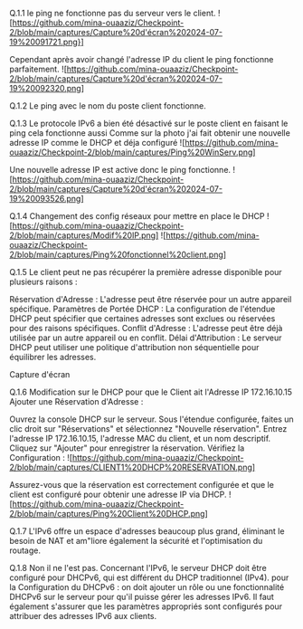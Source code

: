 Q.1.1 le ping ne fonctionne pas du serveur vers le client. 
![https://github.com/mina-ouaaziz/Checkpoint-2/blob/main/captures/Capture%20d'écran%202024-07-19%20091721.png}]

Cependant après avoir changé l'adresse IP du client le ping fonctionne parfaitement.
![https://github.com/mina-ouaaziz/Checkpoint-2/blob/main/captures/Capture%20d'écran%202024-07-19%20092320.png]

Q.1.2 Le ping avec le nom du poste client fonctionne.

Q.1.3 Le protocole IPv6 a bien été désactivé sur le poste client en faisant le ping cela fonctionne aussi
Comme sur la photo j'ai fait obtenir une nouvelle adresse IP comme le DHCP et déja configuré
![https://github.com/mina-ouaaziz/Checkpoint-2/blob/main/captures/Ping%20WinServ.png]

Une nouvelle adresse IP est active donc le ping fonctionne.
![https://github.com/mina-ouaaziz/Checkpoint-2/blob/main/captures/Capture%20d'écran%202024-07-19%20093526.png]

Q.1.4 Changement des config réseaux pour mettre en place le DHCP
![https://github.com/mina-ouaaziz/Checkpoint-2/blob/main/captures/Modif%20IP.png]
![https://github.com/mina-ouaaziz/Checkpoint-2/blob/main/captures/Ping%20fonctionnel%20client.png]


Q.1.5 Le client peut ne pas récupérer la première adresse disponible pour plusieurs raisons :

Réservation d'Adresse : L'adresse peut être réservée pour un autre appareil spécifique.
Paramètres de Portée DHCP : La configuration de l'étendue DHCP peut spécifier que certaines adresses sont exclues ou réservées pour des raisons spécifiques.
Conflit d'Adresse : L'adresse peut être déjà utilisée par un autre appareil ou en conflit.
Délai d'Attribution : Le serveur DHCP peut utiliser une politique d'attribution non séquentielle pour équilibrer les adresses.

Capture d'écran

Q.1.6 Modification sur le DHCP pour que le Client ait l'Adresse IP 172.16.10.15
Ajouter une Réservation d'Adresse :

Ouvrez la console DHCP sur le serveur.
Sous l'étendue configurée, faites un clic droit sur "Réservations" et sélectionnez "Nouvelle réservation".
Entrez l'adresse IP 172.16.10.15, l'adresse MAC du client, et un nom descriptif.
Cliquez sur "Ajouter" pour enregistrer la réservation.
Vérifiez la Configuration :
![https://github.com/mina-ouaaziz/Checkpoint-2/blob/main/captures/CLIENT1%20DHCP%20RESERVATION.png]

Assurez-vous que la réservation est correctement configurée et que le client est configuré pour obtenir une adresse IP via DHCP.
![https://github.com/mina-ouaaziz/Checkpoint-2/blob/main/captures/Ping%20Client%20DHCP.png]

Q.1.7 L'IPv6 offre un espace d'adresses beaucoup plus grand, éliminant le besoin de NAT et am"liore également la sécurité et l'optimisation du routage. 

Q.1.8 Non il ne l'est pas.
Concernant l'IPv6, le serveur DHCP doit être configuré pour DHCPv6, qui est différent du DHCP traditionnel (IPv4).
pour la Configuration du DHCPv6 : on doit ajouter un rôle ou une fonctionnalité DHCPv6 sur le serveur pour qu'il puisse gérer les adresses IPv6. Il faut également s'assurer que les paramètres appropriés sont configurés pour attribuer des adresses IPv6 aux clients.


